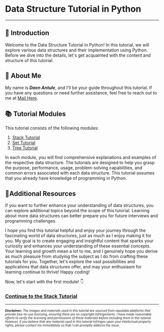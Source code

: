 # Data Structure Tutorial in Python
---
## :pushpin: Introduction

Welcome to the Data Structure Tutorial in Python! In this tutorial, we will explore various data structures and their implementation using Python. Before we dive into the details, let's get acquainted with the content and structure of this tutorial.

## :wave: About Me

 My name is ***Daen Antule***, and I'll be your guide throughout this tutorial. If you have any questions or need further assistance, feel free to reach out to me at [Mail Here](ant21006@byui.edu).

## :books: Tutorial Modules
This tutorial consists of the following modules:
1. [Stack Tutorial](01-stack.md)
2. [Set Tutorial](02-set.md)
3. [Tree Tutorial](03-tree.md)

In each module, you will find comprehensive explanations and examples of the respective data structure. The tutorials are designed to help you grasp the purpose, performance, usage, problem-solving capabilities, and common errors associated with each data structure. This tutorial assumes that you already have knowledge of programming in Python.

## :1st_place_medal:Additional Resources 
If you want to further enhance your understanding of data structures, you can explore additional topics beyond the scope of this tutorial. Learning about more data structures can better prepare you for future interviews and programming challenges.

I hope you find this tutorial helpful and enjoy your journey through the fascinating world of data structures, just as much as I enjoy making it for you. My goal is to create engaging and insightful content that sparks your curiosity and enhances your understanding of these essential concepts. Your learning and growth mean a lot to me, and I genuinely hope you derive as much pleasure from studying the subject as I do from crafting these tutorials for you. Together, let's explore the vast possibilities and applications that data structures offer, and may your enthusiasm for learning continue to thrive! Happy coding!

Now, let's start with the first module! :point_down:
### [Continue to the Stack Tutorial](01-Stack.md)
---

<font size="1"> 

***Disclaimer:** The images and materials used in this tutorial are sourced from reputable platforms that provide free-to-use licensing, ensuring there are no copyright infringements. I have made reasonable efforts to verify the licensing and permissions of these materials before including them in this tutorial. However, if you believe that any material used in this tutorial infringes upon your intellectual property rights, please contact me immediately so that I can promptly address the issue.*

</font>